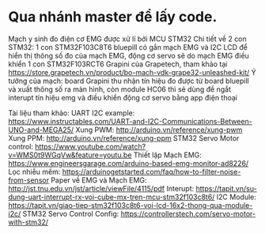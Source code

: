 # Qua nhánh master để lấy code.
Mạch y sinh đo điện cơ EMG được xử lí bởi MCU STM32
Chi tiết về 2 con STM32: 1 con STM32F103C8T6 bluepill có gắn mạch EMG và I2C LCD để hiển thị thông số đo của mạch EMG, động cơ servo sẽ do mạch EMG điều khiển
                          1 con STM32F103RCT6 Grapini của Grapetech, tham khảo tại https://store.grapetech.vn/product/bo-mach-vdk-grape32-unleashed-kit/
Ý tưởng của mạch: board Grapini thu nhận tín hiệu đo được từ board bluepill và xuất thông số ra màn hình, còn module HC06 thì sẽ dùng để ngắt interupt tín hiệu emg và điều khiển động cơ servo bằng app điện thoại

Tài liệu tham khảo:
UART I2C example: https://www.instructables.com/UART-and-I2C-Communications-Between-UNO-and-MEGA25/
Xung PWM: http://arduino.vn/reference/xung-pwm
Xung PPM: http://arduino.vn/reference/xung-ppm
STM32 Servo Motor control: https://www.youtube.com/watch?v=WMS0t9WGqVw&feature=youtu.be
Thiết lập Mạch EMG: https://www.engineersgarage.com/arduino-based-emg-monitor-ad8226/
Lọc nhiễu mềm: https://arduinogetstarted.com/faq/how-to-filter-noise-from-sensor
Paper về EMG và Mạch EMG: http://jst.tnu.edu.vn/jst/article/viewFile/4115/pdf
Interupt: https://tapit.vn/su-dung-uart-interrupt-rx-voi-cube-mx-tren-mcu-stm32f103c8t6/
I2C Module: https://tapit.vn/giao-tiep-stm32f103c8t6-voi-lcd-16x2-thong-qua-module-i2c/
STM32 Servo Control Config: https://controllerstech.com/servo-motor-with-stm32/

